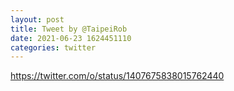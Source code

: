 ```yaml
--- 
layout: post 
title: Tweet by @TaipeiRob 
date: 2021-06-23 1624451110 
categories: twitter 
--- 
```

https://twitter.com/o/status/1407675838015762440